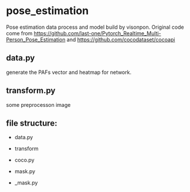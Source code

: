 # pose_estimation
Pose estimation data process and model build by visonpon.
Original code come from https://github.com/last-one/Pytorch_Realtime_Multi-Person_Pose_Estimation and https://github.com/cocodataset/cocoapi

## data.py
generate the PAFs vector and heatmap for network.
## transform.py
some preprocesson image

## file structure:
- data.py
-  transform

- coco.py
-  mask.py
-  _mask.py

